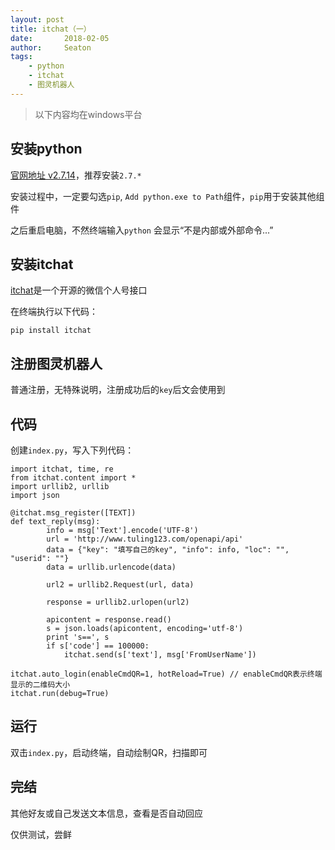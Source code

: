 ```yaml
---
layout: post
title: itchat（一）
date:       2018-02-05
author:     Seaton
tags:
    - python
    - itchat
    - 图灵机器人
---
```


> 以下内容均在windows平台

## 安装python

[官网地址 v2.7.14](https://www.python.org/downloads/)，推荐安装`2.7.*`

安装过程中，一定要勾选`pip`, `Add python.exe to Path`组件，`pip`用于安装其他组件

之后重启电脑，不然终端输入`python` 会显示“不是内部或外部命令...”

## 安装itchat

[itchat](http://itchat.readthedocs.io/zh/latest/)是一个开源的微信个人号接口

在终端执行以下代码：
    
    pip install itchat

## 注册图灵机器人

普通注册，无特殊说明，注册成功后的`key`后文会使用到

## 代码

创建`index.py`，写入下列代码：

    import itchat, time, re
    from itchat.content import *
    import urllib2, urllib
    import json
    
    @itchat.msg_register([TEXT])
    def text_reply(msg):
    		info = msg['Text'].encode('UTF-8')
    		url = 'http://www.tuling123.com/openapi/api'
    		data = {"key": "填写自己的key", "info": info, "loc": "", "userid": ""}
    		data = urllib.urlencode(data)
    		
    		url2 = urllib2.Request(url, data)
    		
    		response = urllib2.urlopen(url2)
    		
    		apicontent = response.read()
    		s = json.loads(apicontent, encoding='utf-8')
    		print 's==', s
    		if s['code'] == 100000:
    			itchat.send(s['text'], msg['FromUserName'])
    			
    itchat.auto_login(enableCmdQR=1, hotReload=True) // enableCmdQR表示终端显示的二维码大小
    itchat.run(debug=True)
    
## 运行

双击`index.py`，启动终端，自动绘制QR，扫描即可

## 完结

其他好友或自己发送文本信息，查看是否自动回应

仅供测试，尝鲜

